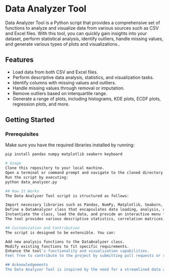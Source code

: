 # Data Analyzer Tool

Data Analyzer Tool is a Python script that provides a comprehensive set of functions to analyze and visualize data from various sources such as CSV and Excel files. With this tool, you can quickly gain insights into your dataset, perform statistical analysis, identify outliers, handle missing values, and generate various types of plots and visualizations..

## Features

- Load data from both CSV and Excel files.
- Perform descriptive data analysis, statistics, and visualization tasks.
- Identify columns with missing values and outliers.
- Handle missing values through removal or imputation.
- Remove outliers based on interquartile range.
- Generate a range of plots, including histograms, KDE plots, ECDF plots, regression plots, and more.

## Getting Started

### Prerequisites

Make sure you have the required libraries installed by running:

```bash
pip install pandas numpy matplotlib seaborn keyboard

# Usage
Clone this repository to your local machine.
Open a terminal or command prompt and navigate to the cloned directory.
Run the script by executing:
python data_analyzer.py

## How It Works
The Data Analyzer Tool script is structured as follows:

Import necessary libraries such as Pandas, NumPy, Matplotlib, Seaborn, and Keyboard.
Define a DataAnalyzer class that encapsulates data loading, analysis, and visualization methods.
Instantiate the class, load the data, and provide an interactive menu for users to choose analysis functions.
The tool provides various descriptive statistics, correlation matrices, outlier detection, and visualization functions.

## Customization and Contribution
The script is designed to be extensible. You can:

Add new analysis functions to the DataAnalyzer class.
Modify existing functions to fit specific requirements.
Enhance the tool's functionality and visualization capabilities.
Feel free to contribute to the project by submitting pull requests or reporting issues.

## Acknowledgements
The Data Analyzer Tool is inspired by the need for a streamlined data analysis process. It leverages the power of popular Python libraries to provide users with insightful insights into their datasets.



